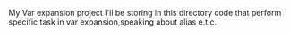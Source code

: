 My Var expansion project
I'll be storing in this directory code that perform specific task in var expansion,speaking about alias e.t.c.
